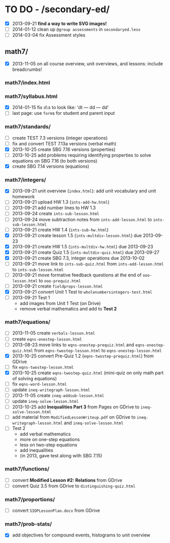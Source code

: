 # TO DO - /secondary-ed/ #

- [x] 2013-09-21 **find a way to write SVG images!**
- [ ] 2014-01-12 clean up `@group assessments` in `secondaryed.less`
- [ ] 2014-03-04 fix Assessment styles

## math7/ ##
- [x] 2013-11-05 on all course overview, unit overviews, and lessons: include breadcrumbs!

### math7/index.html ###

### math7/syllabus.html ###
- [x] 2014-01-15 fix `dl`s to look like: 'dt — dd — dd'
- [ ] last page: use `form`s for student and parent input

### math7/standards/ ###
- [ ] create TEST 7.3 versions (integer operations)
- [ ] fix and convert TEST 7.13a versions (verbal math)
- [x] 2013-10-25 create SBG 7.16 versions (properties)
- [ ] 2013-10-25 add problems requiring identifying properties to solve equations on SBG 7.16
  (to both versions)
- [x] create SBG 7.14 versions (equations)

### math7/integers/ ###
- [x] 2013-09-21 unit overview (`index.html`): add unit vocabulary and unit homework
- [ ] 2013-09-21 upload HW 1.3 (`ints-add-hw.html`)
- [ ] 2013-09-21 add number lines to HW 1.3
- [ ] 2013-09-24 create `ints-sub-lesson.html`
- [ ] 2013-09-24 move subtraction notes from `ints-add-lesson.html` to `ints-sub-lesson.html`
- [ ] 2013-09-21 create HW 1.4 (`ints-sub-hw.html`)
- [x] 2013-09-21 create lesson 1.5 (`ints-multdiv-lesson.html`) due 2013-09-23
- [x] 2013-09-21 create HW 1.5 (`ints-multdiv-hw.html`) due 2013-09-23
- [x] 2013-09-21 create Quiz 1.5 (`ints-multdiv-quiz.html`) due 2013-09-27
- [x] 2013-09-21 create SBG 7.3, integer operations due 2013-10-02
- [ ] 2013-09-21 move link to `ints-sub-quiz.html` from `ints-add-lesson.html` to `ints-sub-lesson.html`
- [ ] 2013-09-21 move formative feedback questions at the end of `ooo-lesson.html` to `ooo-prequiz.html`
- [ ] 2013-09-21 create `fieldprops-lesson.html`
- [x] 2013-09-21 convert Unit 1 Test to `wholenumbersintegers-test.html`
- [ ] 2013-09-21 Test 1
  - add images from Unit 1 Test (on Drive)
  - remove verbal mathematics and add to **Test 2**

### math7/equations/ ###
- [ ] 2013-11-05 create `verbals-lesson.html`
- [ ] create `eqns-onestep-lesson.html`
- [ ] 2013-08-23 move links to `eqns-onestep-prequiz.html` and `eqns-onestep-quiz.html` from
  `eqns-twostep-lesson.html` to `eqns-onestep-lesson.html`
- [x] 2013-10-25 convert Pre-Quiz 1.2 (`eqns-twostep-prequiz.html`) from GDrive
- [ ] fix `eqns-twostep-lesson.html`
- [x] 2013-10-25 create `eqns-twostep-quiz.html` (mini-quiz on only math part of solving equations)
- [ ] fix `eqns-word-lesson.html`
- [ ] update `ineq-writegraph-lesson.html`
- [ ] 2013-11-05 create `ineq-addsub-lesson.html`
- [ ] update `ineq-solve-lesson.html`
- [ ] 2013-10-25 add **Inequalities Part 3** from Pages on GDrive to `ineq-solve-lesson.html`
- [ ] add material from `ModifiedLessonWriteup.pdf` on GDrive to `ineq-writegraph-lesson.html` and
  `ineq-solve-lesson.html`
- [ ] Test 2
  - add verbal mathematics
  - more on one-step equations
  - less on two-step equations
  - add inequalities
  - (in 2013, gave test along with SBG 7.15)

### math7/functions/ ###
- [ ] convert **Modified Lesson #2: Relations** from GDrive
- [ ] convert Quiz 3.5 from GDrive to `distinguishing-quiz.html`

### math7/proportions/ ###
- [ ] convert `SIOPLessonPlan.docx` from GDrive

### math7/prob-stats/ ###
- [x] add objectives for compound events, histograms to unit overview
